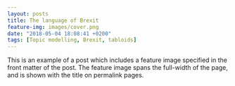 ```yaml
---
layout: posts
title: The language of Brexit
feature-img: images/cover.png
date: "2018-05-04 18:08:41 +0200"
tags: [Topic modelling, Brexit, tabloids]
---
```


This is an example of a post which includes a feature image specified in the front matter of the post. The feature image spans the full-width of the page, and is shown with the title on permalink pages.
